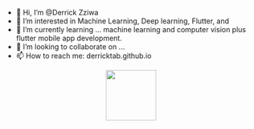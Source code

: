 - 👋 Hi, I’m @Derrick Zziwa 
- 👀 I’m interested in Machine Learning,  Deep learning, Flutter,  and 
- 🌱 I’m currently learning ... machine learning and computer vision plus flutter mobile app development.
- 💞️ I’m looking to collaborate on ...
- 📫 How to reach me: derricktab.github.io 

<div id="header" align="center">
  <img src="https://media.giphy.com/media/M9gbBd9nbDrOTu1Mqx/giphy.gif" width="100"/>
</div>

<!---
derricktab/derricktab is a ✨ special ✨ repository because its `README.md` (this file) appears on your GitHub profile.
You can click the Preview link to take a look at your changes.
--->
